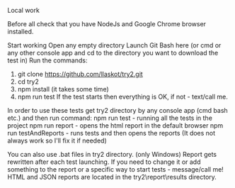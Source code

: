 Local work

Before all check that you have NodeJs and Google Chrome browser installed.

Start working
Open any empty directory
Launch Git Bash here (or cmd or any other console app and cd to the directory you want to download the test in)
Run the commands:
 1. git clone https://github.com/llaskot/try2.git
 2. cd try2 
 3. npm install (it takes some time)
 4. npm run test
If the test starts then everything is OK, if not - text/call me.

In order to use these tests get try2 directory by any console app (cmd bash etc.) and then
	run command:
 npm run test - running all the tests in the project
 npm run report - opens the html report in the default browser
 npm run testAndReports - runs tests and then opens the reports (It does not always work so I'll fix it if needed)

 You can also use .bat files in try2 directory. (only Windows)
 Report gets rewritten after each test launching.
 If you need to change it or add something to the report or a specific way to start tests - message/call me!
 HTML and JSON reports are located in the try2\report\results directory.
